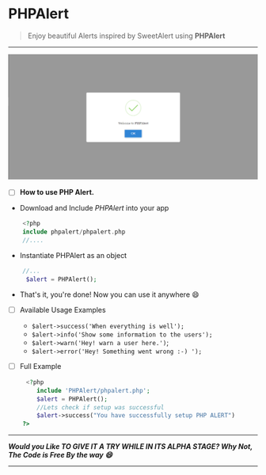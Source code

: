 # PHPAlert


> Enjoy beautiful Alerts inspired by  SweetAlert using  __PHPAlert__

***
![PHP Alert in Action](https://raw.githubusercontent.com/blessedjasonmwanza/phpalert/master/welcome%20to%20sweet%20alert.PNG)
 - [ ] **How to use PHP Alert.**
	
 - Download and Include *PHPAlert* into your app
	
 
```php
    <?php
    include phpalert/phpalert.php
    //....
```
- Instantiate PHPAlert as an object
```php
    //...
	 $alert = PHPAlert();
```
	 

 - That's it, you're done! Now you can use it anywhere :smile:

 - [ ] Available Usage Examples
     - ```$alert->success('When everything is well'); ```
     - ```$alert->info('Show some information to the users'); ```
     - ```$alert->warn('Hey! warn a user here.')```;
     - ```$alert->error('Hey! Something went wrong :-) ');```
  

 - [ ] Full Example
```php
     <?php
    	include 'PHPAlert/phpalert.php';
    	$alert = PHPAlert();
    	//Lets check if setup was successful
    	$alert->success("You have successfully setup PHP ALERT")
    ?>
```
___
 ***Would  you Like TO GIVE IT A TRY WHILE IN ITS ALPHA STAGE? Why Not, The Code is Free By the way :smile:***
___

    
